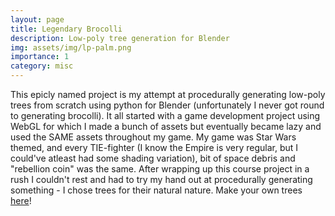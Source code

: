 ```yaml
---
layout: page
title: Legendary Brocolli
description: Low-poly tree generation for Blender
img: assets/img/lp-palm.png
importance: 1
category: misc
---
```


This epicly named project is my attempt at procedurally generating low-poly trees from scratch using python for Blender (unfortunately I never got round to generating brocolli). It all started with a game development project using WebGL for which I made a bunch of assets but eventually became lazy and used the SAME assets throughout my game. My game was Star Wars themed, and every TIE-fighter (I know the Empire is very regular, but I could've atleast had some shading variation), bit of space debris and "rebellion coin" was the same. After wrapping up this course project in a rush I couldn't rest and had to try my hand out at procedurally generating something - I chose trees for their natural nature. 
Make your own trees [here](https://github.com/Aa-Aanegola/legendary-brocolli)!